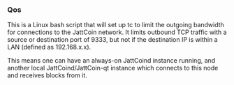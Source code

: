 ### Qos ###

This is a Linux bash script that will set up tc to limit the outgoing bandwidth for connections to the JattCoin network. It limits outbound TCP traffic with a source or destination port of 9333, but not if the destination IP is within a LAN (defined as 192.168.x.x).

This means one can have an always-on JattCoind instance running, and another local JattCoind/JattCoin-qt instance which connects to this node and receives blocks from it.
